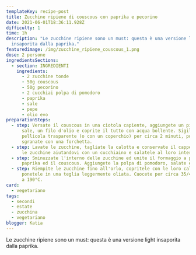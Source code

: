 ```yaml
---
templateKey: recipe-post
title: Zucchine ripiene di couscous con paprika e pecorino
date: 2021-06-01T18:36:11.928Z
difficulty: 1
time: 1h
description: "Le zucchine ripiene sono un must: questa è una versione light
  insaporita dalla paprika."
featuredimage: /img/zucchine_ripiene_couscous_1.png
dose: 2 persone
ingredientsSections:
  - section: INGREDIENTI
    ingredients:
      - 2 zucchine tonde
      - 50g couscous
      - 50g pecorino
      - 2 cucchiai polpa di pomodoro
      - paprika
      - sale
      - pepe
      - olio evo
preparationSteps:
  - step: Versate il couscous in una ciotola capiente, aggiungete un pizzico di
      sale, un filo d'olio e coprite il tutto con acqua bollente. Sigillate con
      pellicola trasparente (o con un coperchio) per circa 2 minuti, poi
      sgranate con una forchetta.
  - step: Lavate le zucchine, tagliate la calotta e conservate il cappello. Scavate
      le zucchine aiutandovi con un cucchiaino e salatele al loro interno.
  - step: Sminuzzate l'interno delle zucchine ed unite il formaggio a pezzetti, la
      paprika ed il couscous. Aggiungete la polpa di pomodoro, salate e pepate.
  - step: Riempite le zucchine fino all'orlo, copritele con le loro calotte e
      ponetele in una teglia leggermente oliata. Cuocete per circa 35/40 minuti
      a 190°C.
card:
  - vegetariano
tags:
  - secondi
  - estate
  - zucchina
  - vegetariano
blogger: Katia
---
```

Le zucchine ripiene sono un must: questa è una versione light insaporita dalla paprika.